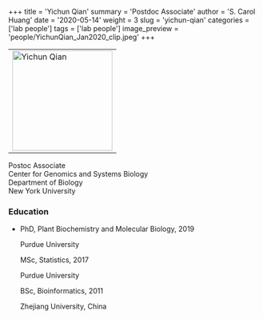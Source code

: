 +++
title = 'Yichun Qian'
summary = 'Postdoc Associate'
author = 'S. Carol Huang'
date = '2020-05-14'
weight = 3
slug = 'yichun-qian'
categories = ['lab people']
tags = ['lab people']
image_preview = 'people/YichunQian_Jan2020_clip.jpeg'
+++

<div class="row">
<div class="col-sm-4">
<table><tr><td>
<img src="/img/people/YichunQian_Jan2020_clip.jpeg" alt="Yichun Qian" width="200px">
</td></tr></table>
</div>

<div class="col-sm-8">
Postoc Associate<br />
Center for Genomics and Systems Biology<br />
Department of Biology<br />
New York University<br />


<p>
<a itemprop="sameAs" href="mailto:yq269@nyu.edu" target="_blank" rel="noopener">
<i class="fa fa-envelope"></i>
</a>
</p>

<h3>Education</h3>
<ul class="ul-edu fa-ul">
<li>
<i class="fa-li fa fa-graduation-cap"></i>
<div class="description">
<p class="course">PhD, Plant Biochemistry and Molecular Biology, 2019</p>
<p class="institution">Purdue University</p>
<p class="course">MSc, Statistics, 2017</p>
<p class="institution">Purdue University</p>
<p class="course">BSc, Bioinformatics, 2011</p>
<p class="institution">Zhejiang University, China</p>
</div>
</li>
</ul>
</div>

</div>
